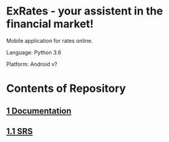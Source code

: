 # ExRates - your assistent in the financial market!
Mobile application for rates online.

Language: Python 3.6

Platform: Android v?

# Contents of Repository

## [1 Documentation](https://github.com/Shalynishka/ExRates/tree/master/docs)
## [1.1 SRS](https://github.com/Shalynishka/ExRates/blob/master/docs/Requirements.md)
